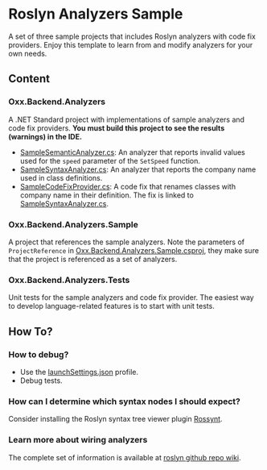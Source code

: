 # Roslyn Analyzers Sample

A set of three sample projects that includes Roslyn analyzers with code fix providers. Enjoy this template to learn from and modify analyzers for your own needs.

## Content
### Oxx.Backend.Analyzers
A .NET Standard project with implementations of sample analyzers and code fix providers.
**You must build this project to see the results (warnings) in the IDE.**

- [SampleSemanticAnalyzer.cs](SampleSemanticAnalyzer.cs): An analyzer that reports invalid values used for the `speed` parameter of the `SetSpeed` function.
- [SampleSyntaxAnalyzer.cs](SampleSyntaxAnalyzer.cs): An analyzer that reports the company name used in class definitions.
- [SampleCodeFixProvider.cs](SampleCodeFixProvider.cs): A code fix that renames classes with company name in their definition. The fix is linked to [SampleSyntaxAnalyzer.cs](SampleSyntaxAnalyzer.cs).

### Oxx.Backend.Analyzers.Sample
A project that references the sample analyzers. Note the parameters of `ProjectReference` in [Oxx.Backend.Analyzers.Sample.csproj](../Oxx.Backend.Analyzers.Sample/Oxx.Backend.Analyzers.Sample.csproj), they make sure that the project is referenced as a set of analyzers. 

### Oxx.Backend.Analyzers.Tests
Unit tests for the sample analyzers and code fix provider. The easiest way to develop language-related features is to start with unit tests.

## How To?
### How to debug?
- Use the [launchSettings.json](Properties/launchSettings.json) profile.
- Debug tests.

### How can I determine which syntax nodes I should expect?
Consider installing the Roslyn syntax tree viewer plugin [Rossynt](https://plugins.jetbrains.com/plugin/16902-rossynt/).

### Learn more about wiring analyzers
The complete set of information is available at [roslyn github repo wiki](https://github.com/dotnet/roslyn/blob/main/docs/wiki/README.md).